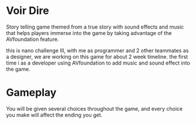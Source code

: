 # Voir Dire
Story telling game themed from a true story with sound effects and music that helps players immerse into the game by taking advantage of the AVfoundation feature.

this is nano challenge III, with me as programmer and 2 other teammates as a designer, we are working on this game for about 2 week timeline. the first time i as a developer using AVfoundation to add music and sound effect into the game.

# Gameplay
You will be given several choices throughout the game, and every choice you make will affect the ending you get.
